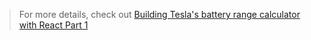 > For more details, check out [Building Tesla's battery range calculator with React Part 1](https://gyver98.github.io/blog/development/react/2017/02/13/react-tesla-battery-range-calculator-part1-english/)
